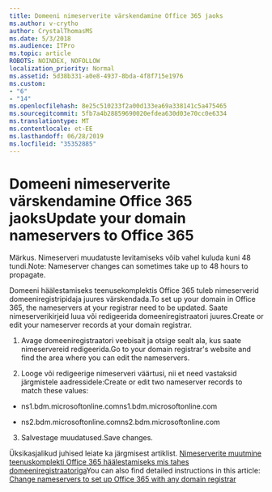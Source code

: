 ```yaml
---
title: Domeeni nimeserverite värskendamine Office 365 jaoks
ms.author: v-crytho
author: CrystalThomasMS
ms.date: 5/3/2018
ms.audience: ITPro
ms.topic: article
ROBOTS: NOINDEX, NOFOLLOW
localization_priority: Normal
ms.assetid: 5d38b331-a0e8-4937-8bda-4f8f715e1976
ms.custom:
- "6"
- "14"
ms.openlocfilehash: 8e25c510233f2a00d133ea69a338141c5a475465
ms.sourcegitcommit: 5fb7a4b28859690020efdea630d03e70cc0e6334
ms.translationtype: MT
ms.contentlocale: et-EE
ms.lasthandoff: 06/28/2019
ms.locfileid: "35352885"
---
```

# <a name="update-your-domain-nameservers-to-office-365"></a><span data-ttu-id="efcbb-102">Domeeni nimeserverite värskendamine Office 365 jaoks</span><span class="sxs-lookup"><span data-stu-id="efcbb-102">Update your domain nameservers to Office 365</span></span>

<span data-ttu-id="efcbb-103">Märkus. Nimeserveri muudatuste levitamiseks võib vahel kuluda kuni 48 tundi.</span><span class="sxs-lookup"><span data-stu-id="efcbb-103">Note: Nameserver changes can sometimes take up to 48 hours to propagate.</span></span>
  
<span data-ttu-id="efcbb-104">Domeeni häälestamiseks teenusekomplektis Office 365 tuleb nimeserverid domeeniregistripidaja juures värskendada.</span><span class="sxs-lookup"><span data-stu-id="efcbb-104">To set up your domain in Office 365, the nameservers at your registrar need to be updated.</span></span> <span data-ttu-id="efcbb-105">Saate nimeserverikirjeid luua või redigeerida domeeniregistraatori juures.</span><span class="sxs-lookup"><span data-stu-id="efcbb-105">Create or edit your nameserver records at your domain registrar.</span></span>
  
1. <span data-ttu-id="efcbb-106">Avage domeeniregistraatori veebisait ja otsige sealt ala, kus saate nimeservereid redigeerida.</span><span class="sxs-lookup"><span data-stu-id="efcbb-106">Go to your domain registrar's website and find the area where you can edit the nameservers.</span></span>

2. <span data-ttu-id="efcbb-107">Looge või redigeerige nimeserveri väärtusi, nii et need vastaksid järgmistele aadressidele:</span><span class="sxs-lookup"><span data-stu-id="efcbb-107">Create or edit two nameserver records to match these values:</span></span>

  - <span data-ttu-id="efcbb-108">ns1.bdm.microsoftonline.com</span><span class="sxs-lookup"><span data-stu-id="efcbb-108">ns1.bdm.microsoftonline.com</span></span>

  - <span data-ttu-id="efcbb-109">ns2.bdm.microsoftonline.com</span><span class="sxs-lookup"><span data-stu-id="efcbb-109">ns2.bdm.microsoftonline.com</span></span>

3. <span data-ttu-id="efcbb-110">Salvestage muudatused.</span><span class="sxs-lookup"><span data-stu-id="efcbb-110">Save changes.</span></span>

<span data-ttu-id="efcbb-111">Üksikasjalikud juhised leiate ka järgmisest artiklist. [Nimeserverite muutmine teenuskomplekti Office 365 häälestamiseks mis tahes domeeniregistraatoriga](https://support.office.com/article/Change-nameservers-at-any-domain-registrar-to-set-up-Office-365-a8b487a9-2a45-4581-9dc4-5d28a47010a2.aspx)</span><span class="sxs-lookup"><span data-stu-id="efcbb-111">You can also find detailed instructions in this article: [Change nameservers to set up Office 365 with any domain registrar](https://support.office.com/article/Change-nameservers-at-any-domain-registrar-to-set-up-Office-365-a8b487a9-2a45-4581-9dc4-5d28a47010a2.aspx)</span></span>
  